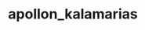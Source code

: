 ---
title: Μ.Γ.Σ.Κ. "Απόλλων"
title: apollon_kalamarias
image: test1
phone: 2310412230
place: apollonkal_stadium
---